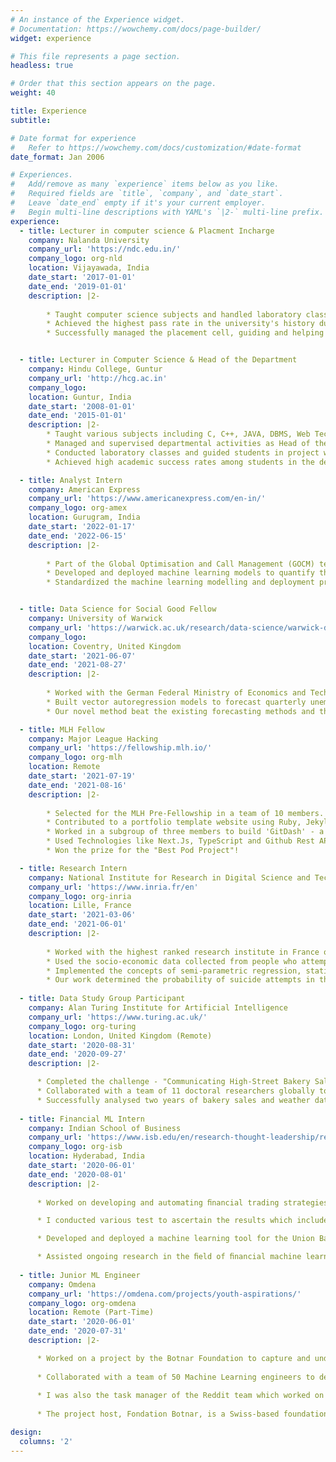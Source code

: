 ```yaml
---
# An instance of the Experience widget.
# Documentation: https://wowchemy.com/docs/page-builder/
widget: experience

# This file represents a page section.
headless: true

# Order that this section appears on the page.
weight: 40

title: Experience
subtitle:

# Date format for experience
#   Refer to https://wowchemy.com/docs/customization/#date-format
date_format: Jan 2006

# Experiences.
#   Add/remove as many `experience` items below as you like.
#   Required fields are `title`, `company`, and `date_start`.
#   Leave `date_end` empty if it's your current employer.
#   Begin multi-line descriptions with YAML's `|2-` multi-line prefix.
experience:
  - title: Lecturer in computer science & Placment Incharge
    company: Nalanda University
    company_url: 'https://ndc.edu.in/'
    company_logo: org-nld
    location: Vijayawada, India
    date_start: '2017-01-01'
    date_end: '2019-01-01'
    description: |2-
    
        * Taught computer science subjects and handled laboratory classes, focusing on practical skills development.
        * Achieved the highest pass rate in the university's history during tenure.
        * Successfully managed the placement cell, guiding and helping students secure positions in various industries.


  - title: Lecturer in Computer Science & Head of the Department
    company: Hindu College, Guntur
    company_url: 'http://hcg.ac.in'
    company_logo:  
    location: Guntur, India
    date_start: '2008-01-01'
    date_end: '2015-01-01'
    description: |2-
        * Taught various subjects including C, C++, JAVA, DBMS, Web Technology, and Data Structures.
        * Managed and supervised departmental activities as Head of the Department for 4 years.
        * Conducted laboratory classes and guided students in project work and practical sessions.
        * Achieved high academic success rates among students in the department.

  - title: Analyst Intern
    company: American Express
    company_url: 'https://www.americanexpress.com/en-in/'
    company_logo: org-amex
    location: Gurugram, India
    date_start: '2022-01-17'
    date_end: '2022-06-15'
    description: |2-
    
        * Part of the Global Optimisation and Call Management (GOCM) team which serves both inbound and outbound calls from our members in the JAPA, EMEA and Americas markets, along with managing the customer support centres globally.
        * Developed and deployed machine learning models to quantify the factors that affect the key metrics within the GOCM team. These models are able to forecast the metric outcomes with a mean average percentage error of 7\%. 
        * Standardized the machine learning modelling and deployment practices within the GOCM to provide a roadmap for similar projects in the future, through extensive documentation and curated tutorials.


  - title: Data Science for Social Good Fellow
    company: University of Warwick
    company_url: 'https://warwick.ac.uk/research/data-science/warwick-data/dssgx/'
    company_logo:
    location: Coventry, United Kingdom
    date_start: '2021-06-07'
    date_end: '2021-08-27'
    description: |2-
    
        * Worked with the German Federal Ministry of Economics and Technology on a project to strengthen their economic forecasts during times of shocks using machine learning Methods.
        * Built vector autoregression models to forecast quarterly unemployment rates at the county level in Germany. 
        * Our novel method beat the existing forecasting methods and the popular time series models applied to this problem. The details of our solution can be found on the [Github page](https://github.com/DSSGxUK/bmwi). 

  - title: MLH Fellow
    company: Major League Hacking
    company_url: 'https://fellowship.mlh.io/'
    company_logo: org-mlh
    location: Remote
    date_start: '2021-07-19'
    date_end: '2021-08-16'
    description: |2-
    
        * Selected for the MLH Pre-Fellowship in a team of 10 members. 
        * Contributed to a portfolio template website using Ruby, Jekyll and JavaScript. 
        * Worked in a subgroup of three members to build 'GitDash' - a GitHub dashboard to track all the things a person is working on, along with reminders and GitHub data aggregator.
        * Used Technologies like Next.Js, TypeScript and Github Rest API.
        * Won the prize for the "Best Pod Project"!

  - title: Research Intern
    company: National Institute for Research in Digital Science and Technology (INRIA)
    company_url: 'https://www.inria.fr/en'
    company_logo: org-inria
    location: Lille, France
    date_start: '2021-03-06'
    date_end: '2021-06-01'
    description: |2-
    
        * Worked with the highest ranked research institute in France on a problem of suicide analysis in Lille.
        * Used the socio-economic data collected from people who attempted suicide to predict whether they would attempt it again. It was also used to identify the factors which contribute to first time and repeated attempts.
        * Implemented the concepts of semi-parametric regression, statistical modelling and spatial econometrics using R.   
        * Our work determined the probability of suicide attempts in the next 6 months with an AUC Score of 0.89. This work was submitted to the local government in Lille for supporting their policy decisions in the domain of mental health support.
        
  - title: Data Study Group Participant
    company: Alan Turing Institute for Artificial Intelligence
    company_url: 'https://www.turing.ac.uk/'
    company_logo: org-turing
    location: London, United Kingdom (Remote)
    date_start: '2020-08-31'
    date_end: '2020-09-27'
    description: |2-

      * Completed the challenge - "Communicating High-Street Bakery Sales Predictions Using Counterfactual Explanations" presented by CatsAI
      * Collaborated with a team of 11 doctoral researchers globally to build predictive models with explainable AI approaches
      * Successfully analysed two years of bakery sales and weather data from 5000 sites to build predictive models and provided counterfactual explanations
  
  - title: Financial ML Intern
    company: Indian School of Business
    company_url: 'https://www.isb.edu/en/research-thought-leadership/research-centres-institutes/centre-for-analytical-finance.html'
    company_logo: org-isb
    location: Hyderabad, India
    date_start: '2020-06-01'
    date_end: '2020-08-01'
    description: |2-
    
      * Worked on developing and automating ﬁnancial trading strategies using seminal research papers. Implemented the strategies, like Piotroski F Score and Momentum Trading Strategy, and backtested them for over 15 years' data with positive returns. 

      * I conducted various test to ascertain the results which included downside risk measures like Value at Risk, CVaR, Semideviation, Sharpe and Sortino Ratios. I also developed pipelines which automated the process of investing and testing on past data using Python.

      * Developed and deployed a machine learning tool for the Union Bank of India which allotted risk scores to customers based on past customer data. The bank used the model to decide which customers would receive a loan. My risk allocation model brought down the customer default rate by 11% on 2 years of testing data.

      * Assisted ongoing research in the ﬁeld of ﬁnancial machine learning to help write a paper which was accepted in The Financial Review.
  
  - title: Junior ML Engineer
    company: Omdena
    company_url: 'https://omdena.com/projects/youth-aspirations/'
    company_logo: org-omdena
    location: Remote (Part-Time)
    date_start: '2020-06-01'
    date_end: '2020-07-31'
    description: |2-

      * Worked on a project by the Botnar Foundation to capture and understand what young people (age 10-24 yrs) today think about topics like their future, aspirations, concerns, and challenges they face, etc.
      
      * Collaborated with a team of 50 Machine Learning engineers to develop tools to analyze and understand the sentiments and aspirations of young people and performed a temporal analysis to understand how the sentiments have been changing over time, especially due to the Covid-19 Pandemic.
      
      * I was also the task manager of the Reddit team which worked on Crowdsourcing data from the popular social media website. My team collected and processed over 30000 posts along with comments in three languages.
      
      * The project host, Fondation Botnar, is a Swiss-based foundation that champions the use of digital and AI to improve the health and wellbeing of children and young people globally. They used our work to create counselling services and mental well-being indicators for young people in the European Union. 

design:
  columns: '2'
---
```

